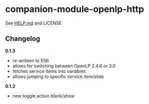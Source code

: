 # companion-module-openlp-http

See [HELP.md](https://github.com/bitfocus/companion-module-openlp-http/blob/master/HELP.md) and LICENSE

## Changelog

**0.1.3**

- re-writeen to ES6
- allows for switching between OpenLP 2.4.6 or 3.0
- fetches service items into variables
- allows jumping to specific service item/slide

**0.1.2**

- new toggle action blank/show
